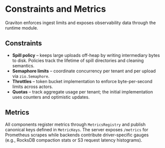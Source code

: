 # Constraints and Metrics

Graviton enforces ingest limits and exposes observability data through the runtime module.

## Constraints

- **Spill policy** – keeps large uploads off-heap by writing intermediary bytes to disk. Policies track the lifetime of spill directories and cleaning semantics.
- **Semaphore limits** – coordinate concurrency per tenant and per upload via `zio.Semaphore`.
- **Throttles** – token bucket implementation to enforce byte-per-second limits across actors.
- **Quotas** – track aggregate usage per tenant; the initial implementation uses counters and optimistic updates.

## Metrics

All components register metrics through `MetricsRegistry` and publish canonical keys defined in `MetricKeys`. The server exposes `/metrics` for Prometheus scrapes while backends contribute driver-specific gauges (e.g., RocksDB compaction stats or S3 request latency histograms).
